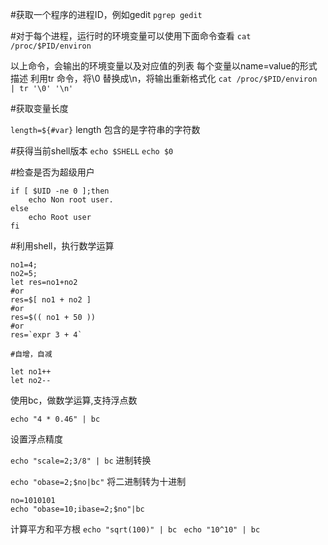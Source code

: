 #获取一个程序的进程ID，例如gedit
`pgrep gedit`

#对于每个进程，运行时的环境变量可以使用下面命令查看
`cat /proc/$PID/environ`

以上命令，会输出的环境变量以及对应值的列表
每个变量以name=value的形式描述
利用tr 命令，将\0 替换成\n，将输出重新格式化
`cat /proc/$PID/environ | tr '\0' '\n'`

#获取变量长度

`length=${#var}`
length 包含的是字符串的字符数

#获得当前shell版本
`echo $SHELL`
`echo $0`

#检查是否为超级用户

```shell
if [ $UID -ne 0 ];then
    echo Non root user.
else
    echo Root user
fi
```

#利用shell，执行数学运算

```
no1=4;
no2=5;
let res=no1+no2
#or
res=$[ no1 + no2 ]
#or
res=$(( no1 + 50 ))
#or
res=`expr 3 + 4`

#自增，自减

let no1++
let no2--
```
使用bc，做数学运算,支持浮点数

```
echo "4 * 0.46" | bc
```
设置浮点精度

` echo "scale=2;3/8" | bc `
进制转换

`echo "obase=2;$no|bc"`
将二进制转为十进制
```
no=1010101
echo "obase=10;ibase=2;$no"|bc
```
计算平方和平方根
`echo "sqrt(100)" | bc `
`echo "10^10" | bc `


